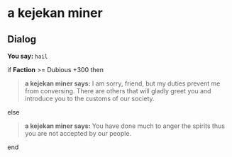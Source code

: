 # a kejekan miner
## Dialog

**You say:** `hail`



if **Faction** >= Dubious +300 then



>**a kejekan miner says:** I am sorry, friend, but my duties prevent me from conversing. There are others that will gladly greet you and introduce you to the customs of our society.


else



>**a kejekan miner says:** You have done much to anger the spirits thus you are not accepted by our people.

end